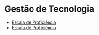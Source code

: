 # Gestão de Tecnologia

* [Escala de Proficiência](./escala-proficiencia.md)
* [Escala de Proficiência](./devops-maturity-framework.md)